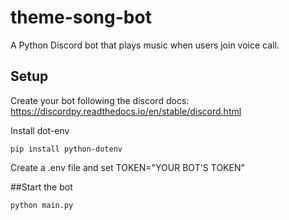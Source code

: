 ﻿# theme-song-bot
A Python Discord bot that plays music when users join voice call. 



## Setup 
Create your bot following the discord docs: https://discordpy.readthedocs.io/en/stable/discord.html

Install dot-env 
```
pip install python-dotenv
```
Create a .env file and set TOKEN="YOUR BOT'S TOKEN"

##Start the bot 
```
python main.py
```


